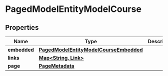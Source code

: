 

# PagedModelEntityModelCourse


## Properties

| Name | Type | Description | Notes |
|------------ | ------------- | ------------- | -------------|
|**embedded** | [**PagedModelEntityModelCourseEmbedded**](PagedModelEntityModelCourseEmbedded.md) |  |  [optional] |
|**links** | [**Map&lt;String, Link&gt;**](Link.md) |  |  [optional] |
|**page** | [**PageMetadata**](PageMetadata.md) |  |  [optional] |



